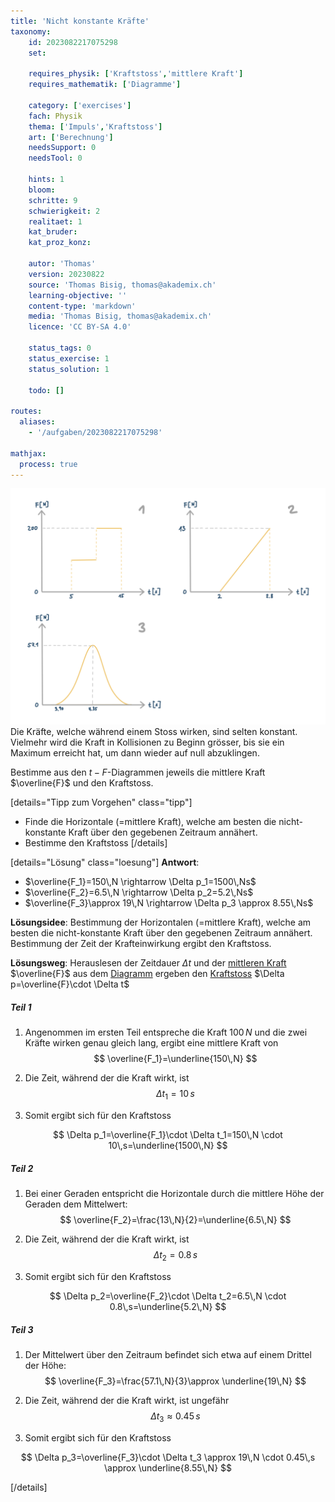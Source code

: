 ```yaml
---
title: 'Nicht konstante Kräfte'
taxonomy:
	id: 2023082217075298
	set: 

	requires_physik: ['Kraftstoss','mittlere Kraft']
	requires_mathematik: ['Diagramme']

	category: ['exercises']
	fach: Physik
	thema: ['Impuls','Kraftstoss']
	art: ['Berechnung']
	needsSupport: 0
	needsTool: 0

	hints: 1
	bloom: 
	schritte: 9
	schwierigkeit: 2
	realitaet: 1
	kat_bruder:
	kat_proz_konz: 

	autor: 'Thomas'
	version: 20230822
	source: 'Thomas Bisig, thomas@akademix.ch'
	learning-objective: ''
	content-type: 'markdown'
	media: 'Thomas Bisig, thomas@akademix.ch'
	licence: 'CC BY-SA 4.0'

	status_tags: 0
	status_exercise: 1
	status_solution: 1

	todo: []

routes:
  aliases:
    - '/aufgaben/2023082217075298'

mathjax:
  process: true
---
```

![Drei Graphen nicht konstanter Kräfte](nicht-konstante-kraefte.svg?resize=600,400&class=float-right)
Die Kräfte, welche während einem Stoss wirken, sind selten konstant. Vielmehr wird die Kraft in Kollisionen zu Beginn grösser, bis sie ein Maximum erreicht hat, um dann wieder auf null abzuklingen.

Bestimme aus den $t-F$-Diagrammen jeweils die mittlere Kraft $\overline{F}$ und den Kraftstoss.

[details="Tipp zum Vorgehen" class="tipp"]
- Finde die Horizontale (=mittlere Kraft), welche am besten die nicht-konstante Kraft über den gegebenen Zeitraum annähert.
- Bestimme den Kraftstoss
[/details]

[details="Lösung" class="loesung"]
**Antwort**:
- $\overline{F_1}=150\,N \rightarrow \Delta p_1=1500\,Ns$
- $\overline{F_2}=6.5\,N \rightarrow \Delta p_2=5.2\,Ns$
- $\overline{F_3}\approx 19\,N \rightarrow \Delta p_3 \approx 8.55\,Ns$

**Lösungsidee**: Bestimmung der Horizontalen (=mittlere Kraft), welche am besten die nicht-konstante Kraft über den gegebenen Zeitraum annähert. Bestimmung der Zeit der Krafteinwirkung ergibt den Kraftstoss.

**Lösungsweg**:
Herauslesen der Zeitdauer $\Delta t$ und der [mittleren Kraft](/konzepte/mittlere-kraft) $\overline{F}$ aus dem [Diagramm](/konzepte/diagramme) ergeben den [Kraftstoss](/konzepte/kraftstoss) $\Delta p=\overline{F}\cdot \Delta t$

##### Teil 1

1. Angenommen im ersten Teil entspreche die Kraft $100\,N$ und die zwei Kräfte wirken genau gleich lang, ergibt eine mittlere Kraft von
$$
\overline{F_1}=\underline{150\,N}
$$

2. Die Zeit, während der die Kraft wirkt, ist
$$
\Delta t_1=10\,s
$$

3. Somit ergibt sich für den Kraftstoss

$$
\Delta p_1=\overline{F_1}\cdot \Delta t_1=150\,N \cdot 10\,s=\underline{1500\,N}
$$

##### Teil 2
1. Bei einer Geraden entspricht die Horizontale durch die mittlere Höhe der Geraden dem Mittelwert:
$$
\overline{F_2}=\frac{13\,N}{2}=\underline{6.5\,N}
$$

2. Die Zeit, während der die Kraft wirkt, ist
$$
\Delta t_2=0.8\,s
$$

3. Somit ergibt sich für den Kraftstoss

$$
\Delta p_2=\overline{F_2}\cdot \Delta t_2=6.5\,N \cdot 0.8\,s=\underline{5.2\,N}
$$

##### Teil 3
1. Der Mittelwert über den Zeitraum befindet sich etwa auf einem Drittel der Höhe:
$$
\overline{F_3}=\frac{57.1\,N}{3}\approx \underline{19\,N}
$$

2. Die Zeit, während der die Kraft wirkt, ist ungefähr
$$
\Delta t_3 \approx 0.45\,s
$$

3. Somit ergibt sich für den Kraftstoss

$$
\Delta p_3=\overline{F_3}\cdot \Delta t_3 \approx 19\,N \cdot 0.45\,s \approx \underline{8.55\,N}
$$





[/details]